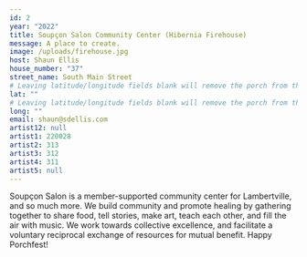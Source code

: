 ```yaml
---
id: 2
year: "2022"
title: Soupçon Salon Community Center (Hibernia Firehouse)
message: A place to create.
image: /uploads/firehouse.jpg
host: Shaun Ellis
house_number: "37"
street_name: South Main Street
# Leaving latitude/longitude fields blank will remove the porch from the Porchfest map.
lat: ""
# Leaving latitude/longitude fields blank will remove the porch from the Porchfest map.
long: ""
email: shaun@sdellis.com
artist12: null
artist1: 220028
artist2: 313
artist3: 312
artist4: 311
artist5: null
---
```

Soupçon Salon is a member-supported community center for Lambertville, and so much more. We build community and promote healing by gathering together to share food, tell stories, make art, teach each other, and fill the air with music. We work towards collective excellence, and facilitate a voluntary reciprocal exchange of resources for mutual benefit. Happy Porchfest!
